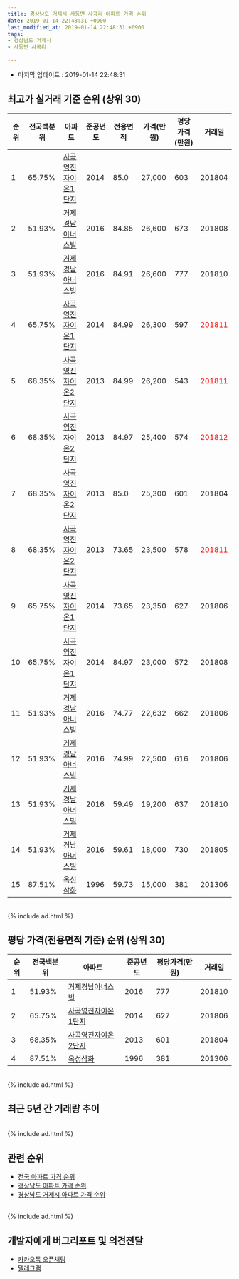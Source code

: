 ```yaml
---
title: 경상남도 거제시 사등면 사곡리 아파트 가격 순위
date: 2019-01-14 22:48:31 +0900
last_modified_at: 2019-01-14 22:48:31 +0900
tags:
- 경상남도 거제시
- 사등면 사곡리

---
```


* 마지막 업데이트 : 2019-01-14 22:48:31

## 최고가 실거래 기준 순위 (상위 30)


|순위|전국백분위|아파트|준공년도|전용면적|가격(만원)|평당가격(만원)|거래일|
|---|---|---|---|---|---|---|---|
|1|65.75%|[사곡영진자이온1단지](https://search.naver.com/search.naver?query=%EA%B2%BD%EC%83%81%EB%82%A8%EB%8F%84+%EA%B1%B0%EC%A0%9C%EC%8B%9C+%EC%82%AC%EB%93%B1%EB%A9%B4+%EC%82%AC%EA%B3%A1%EB%A6%AC+%EC%82%AC%EA%B3%A1%EC%98%81%EC%A7%84%EC%9E%90%EC%9D%B4%EC%98%A81%EB%8B%A8%EC%A7%80)|2014|85.0|27,000|603|201804|
|2|51.93%|[거제경남아너스빌](https://search.naver.com/search.naver?query=%EA%B2%BD%EC%83%81%EB%82%A8%EB%8F%84+%EA%B1%B0%EC%A0%9C%EC%8B%9C+%EC%82%AC%EB%93%B1%EB%A9%B4+%EC%82%AC%EA%B3%A1%EB%A6%AC+%EA%B1%B0%EC%A0%9C%EA%B2%BD%EB%82%A8%EC%95%84%EB%84%88%EC%8A%A4%EB%B9%8C)|2016|84.85|26,600|673|201808|
|3|51.93%|[거제경남아너스빌](https://search.naver.com/search.naver?query=%EA%B2%BD%EC%83%81%EB%82%A8%EB%8F%84+%EA%B1%B0%EC%A0%9C%EC%8B%9C+%EC%82%AC%EB%93%B1%EB%A9%B4+%EC%82%AC%EA%B3%A1%EB%A6%AC+%EA%B1%B0%EC%A0%9C%EA%B2%BD%EB%82%A8%EC%95%84%EB%84%88%EC%8A%A4%EB%B9%8C)|2016|84.91|26,600|777|201810|
|4|65.75%|[사곡영진자이온1단지](https://search.naver.com/search.naver?query=%EA%B2%BD%EC%83%81%EB%82%A8%EB%8F%84+%EA%B1%B0%EC%A0%9C%EC%8B%9C+%EC%82%AC%EB%93%B1%EB%A9%B4+%EC%82%AC%EA%B3%A1%EB%A6%AC+%EC%82%AC%EA%B3%A1%EC%98%81%EC%A7%84%EC%9E%90%EC%9D%B4%EC%98%A81%EB%8B%A8%EC%A7%80)|2014|84.99|26,300|597|<span style="color:red">201811</span>|
|5|68.35%|[사곡영진자이온2단지](https://search.naver.com/search.naver?query=%EA%B2%BD%EC%83%81%EB%82%A8%EB%8F%84+%EA%B1%B0%EC%A0%9C%EC%8B%9C+%EC%82%AC%EB%93%B1%EB%A9%B4+%EC%82%AC%EA%B3%A1%EB%A6%AC+%EC%82%AC%EA%B3%A1%EC%98%81%EC%A7%84%EC%9E%90%EC%9D%B4%EC%98%A82%EB%8B%A8%EC%A7%80)|2013|84.99|26,200|543|<span style="color:red">201811</span>|
|6|68.35%|[사곡영진자이온2단지](https://search.naver.com/search.naver?query=%EA%B2%BD%EC%83%81%EB%82%A8%EB%8F%84+%EA%B1%B0%EC%A0%9C%EC%8B%9C+%EC%82%AC%EB%93%B1%EB%A9%B4+%EC%82%AC%EA%B3%A1%EB%A6%AC+%EC%82%AC%EA%B3%A1%EC%98%81%EC%A7%84%EC%9E%90%EC%9D%B4%EC%98%A82%EB%8B%A8%EC%A7%80)|2013|84.97|25,400|574|<span style="color:red">201812</span>|
|7|68.35%|[사곡영진자이온2단지](https://search.naver.com/search.naver?query=%EA%B2%BD%EC%83%81%EB%82%A8%EB%8F%84+%EA%B1%B0%EC%A0%9C%EC%8B%9C+%EC%82%AC%EB%93%B1%EB%A9%B4+%EC%82%AC%EA%B3%A1%EB%A6%AC+%EC%82%AC%EA%B3%A1%EC%98%81%EC%A7%84%EC%9E%90%EC%9D%B4%EC%98%A82%EB%8B%A8%EC%A7%80)|2013|85.0|25,300|601|201804|
|8|68.35%|[사곡영진자이온2단지](https://search.naver.com/search.naver?query=%EA%B2%BD%EC%83%81%EB%82%A8%EB%8F%84+%EA%B1%B0%EC%A0%9C%EC%8B%9C+%EC%82%AC%EB%93%B1%EB%A9%B4+%EC%82%AC%EA%B3%A1%EB%A6%AC+%EC%82%AC%EA%B3%A1%EC%98%81%EC%A7%84%EC%9E%90%EC%9D%B4%EC%98%A82%EB%8B%A8%EC%A7%80)|2013|73.65|23,500|578|<span style="color:red">201811</span>|
|9|65.75%|[사곡영진자이온1단지](https://search.naver.com/search.naver?query=%EA%B2%BD%EC%83%81%EB%82%A8%EB%8F%84+%EA%B1%B0%EC%A0%9C%EC%8B%9C+%EC%82%AC%EB%93%B1%EB%A9%B4+%EC%82%AC%EA%B3%A1%EB%A6%AC+%EC%82%AC%EA%B3%A1%EC%98%81%EC%A7%84%EC%9E%90%EC%9D%B4%EC%98%A81%EB%8B%A8%EC%A7%80)|2014|73.65|23,350|627|201806|
|10|65.75%|[사곡영진자이온1단지](https://search.naver.com/search.naver?query=%EA%B2%BD%EC%83%81%EB%82%A8%EB%8F%84+%EA%B1%B0%EC%A0%9C%EC%8B%9C+%EC%82%AC%EB%93%B1%EB%A9%B4+%EC%82%AC%EA%B3%A1%EB%A6%AC+%EC%82%AC%EA%B3%A1%EC%98%81%EC%A7%84%EC%9E%90%EC%9D%B4%EC%98%A81%EB%8B%A8%EC%A7%80)|2014|84.97|23,000|572|201808|
|11|51.93%|[거제경남아너스빌](https://search.naver.com/search.naver?query=%EA%B2%BD%EC%83%81%EB%82%A8%EB%8F%84+%EA%B1%B0%EC%A0%9C%EC%8B%9C+%EC%82%AC%EB%93%B1%EB%A9%B4+%EC%82%AC%EA%B3%A1%EB%A6%AC+%EA%B1%B0%EC%A0%9C%EA%B2%BD%EB%82%A8%EC%95%84%EB%84%88%EC%8A%A4%EB%B9%8C)|2016|74.77|22,632|662|201806|
|12|51.93%|[거제경남아너스빌](https://search.naver.com/search.naver?query=%EA%B2%BD%EC%83%81%EB%82%A8%EB%8F%84+%EA%B1%B0%EC%A0%9C%EC%8B%9C+%EC%82%AC%EB%93%B1%EB%A9%B4+%EC%82%AC%EA%B3%A1%EB%A6%AC+%EA%B1%B0%EC%A0%9C%EA%B2%BD%EB%82%A8%EC%95%84%EB%84%88%EC%8A%A4%EB%B9%8C)|2016|74.99|22,500|616|201806|
|13|51.93%|[거제경남아너스빌](https://search.naver.com/search.naver?query=%EA%B2%BD%EC%83%81%EB%82%A8%EB%8F%84+%EA%B1%B0%EC%A0%9C%EC%8B%9C+%EC%82%AC%EB%93%B1%EB%A9%B4+%EC%82%AC%EA%B3%A1%EB%A6%AC+%EA%B1%B0%EC%A0%9C%EA%B2%BD%EB%82%A8%EC%95%84%EB%84%88%EC%8A%A4%EB%B9%8C)|2016|59.49|19,200|637|201810|
|14|51.93%|[거제경남아너스빌](https://search.naver.com/search.naver?query=%EA%B2%BD%EC%83%81%EB%82%A8%EB%8F%84+%EA%B1%B0%EC%A0%9C%EC%8B%9C+%EC%82%AC%EB%93%B1%EB%A9%B4+%EC%82%AC%EA%B3%A1%EB%A6%AC+%EA%B1%B0%EC%A0%9C%EA%B2%BD%EB%82%A8%EC%95%84%EB%84%88%EC%8A%A4%EB%B9%8C)|2016|59.61|18,000|730|201805|
|15|87.51%|[옥성삼화](https://search.naver.com/search.naver?query=%EA%B2%BD%EC%83%81%EB%82%A8%EB%8F%84+%EA%B1%B0%EC%A0%9C%EC%8B%9C+%EC%82%AC%EB%93%B1%EB%A9%B4+%EC%82%AC%EA%B3%A1%EB%A6%AC+%EC%98%A5%EC%84%B1%EC%82%BC%ED%99%94)|1996|59.73|15,000|381|201306|


<br>
{% include ad.html %}
<br>

## 평당 가격(전용면적 기준) 순위 (상위 30)


|순위|전국백분위|아파트|준공년도|평당가격(만원)|거래일|
|---|---|---|---|---|---|
|1|51.93%|[거제경남아너스빌](https://search.naver.com/search.naver?query=%EA%B2%BD%EC%83%81%EB%82%A8%EB%8F%84+%EA%B1%B0%EC%A0%9C%EC%8B%9C+%EC%82%AC%EB%93%B1%EB%A9%B4+%EC%82%AC%EA%B3%A1%EB%A6%AC+%EA%B1%B0%EC%A0%9C%EA%B2%BD%EB%82%A8%EC%95%84%EB%84%88%EC%8A%A4%EB%B9%8C)|2016|777|201810|
|2|65.75%|[사곡영진자이온1단지](https://search.naver.com/search.naver?query=%EA%B2%BD%EC%83%81%EB%82%A8%EB%8F%84+%EA%B1%B0%EC%A0%9C%EC%8B%9C+%EC%82%AC%EB%93%B1%EB%A9%B4+%EC%82%AC%EA%B3%A1%EB%A6%AC+%EC%82%AC%EA%B3%A1%EC%98%81%EC%A7%84%EC%9E%90%EC%9D%B4%EC%98%A81%EB%8B%A8%EC%A7%80)|2014|627|201806|
|3|68.35%|[사곡영진자이온2단지](https://search.naver.com/search.naver?query=%EA%B2%BD%EC%83%81%EB%82%A8%EB%8F%84+%EA%B1%B0%EC%A0%9C%EC%8B%9C+%EC%82%AC%EB%93%B1%EB%A9%B4+%EC%82%AC%EA%B3%A1%EB%A6%AC+%EC%82%AC%EA%B3%A1%EC%98%81%EC%A7%84%EC%9E%90%EC%9D%B4%EC%98%A82%EB%8B%A8%EC%A7%80)|2013|601|201804|
|4|87.51%|[옥성삼화](https://search.naver.com/search.naver?query=%EA%B2%BD%EC%83%81%EB%82%A8%EB%8F%84+%EA%B1%B0%EC%A0%9C%EC%8B%9C+%EC%82%AC%EB%93%B1%EB%A9%B4+%EC%82%AC%EA%B3%A1%EB%A6%AC+%EC%98%A5%EC%84%B1%EC%82%BC%ED%99%94)|1996|381|201306|


<br>
{% include ad.html %}
<br>

## 최근 5년 간 거래량 추이


<div style="width:100%;">
    <canvas id="deal_progress" height="250"></canvas>
</div>

<script>
new Chart(document.getElementById("deal_progress"), {
    type: 'line',
    data: {
        labels: ['201401','201402','201403','201404','201405','201406','201407','201408','201409','201410','201411','201412','201501','201502','201503','201504','201505','201506','201507','201508','201509','201510','201511','201512','201601','201602','201603','201604','201605','201606','201607','201608','201609','201610','201611','201612','201701','201702','201703','201704','201705','201706','201707','201708','201709','201710','201711','201712','201801','201802','201803','201804','201805','201806','201807','201808','201809','201810','201811','201812','201901'],
        datasets: [{
            label: '실거래 수',
            pointRadius: 1,
            data: [3, 0, 0, 2, 2, 0, 0, 0, 1, 1, 0, 3, 0, 1, 0, 8, 0, 2, 7, 4, 5, 3, 4, 2, 4, 2, 3, 2, 1, 2, 7, 4, 8, 3, 6, 1, 4, 7, 22, 7, 5, 7, 11, 12, 5, 7, 9, 9, 4, 6, 12, 11, 15, 9, 6, 7, 6, 11, 14, 8, 2],
            borderColor: "rgba(255, 201, 14, 1)",
            backgroundColor: "rgba(255, 201, 14, 0.5)",
            fill: true,
        }]
    },
    options: {
        responsive: true,
        title: {
            display: true,
            text: '5년간 거래량 추이'
        },
        tooltips: {
            mode: 'index',
            intersect: false,
        },
        hover: {
            mode: 'nearest',
            intersect: true
        },
        scales: {
            xAxes: [{
                display: true,
                scaleLabel: {
                    display: true,
                    labelString: '년/월'
                }
            }],
            yAxes: [{
                display: true,
                ticks: {
                    suggestedMin: 0,
                },
                scaleLabel: {
                    display: true,
                    labelString: '실거래 수'
                }
            }]
        }
    }
});

</script>


<br>
{% include ad.html %}
<br>

## 관련 순위

- [전국 아파트 가격 순위](https://inasie.github.io/apt-ranking/전국)
- [경상남도 아파트 가격 순위](https://inasie.github.io/apt-ranking/경상남도)
- [경상남도 거제시 아파트 가격 순위](https://inasie.github.io/apt-ranking/경상남도-거제시)


<br>
{% include ad.html %}
<br>

## 개발자에게 버그리포트 및 의견전달

- [카카오톡 오픈채팅](https://open.kakao.com/o/gLJUAP4)
- [텔레그램](https://t.me/inasie)


